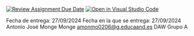 [![Review Assignment Due Date](https://classroom.github.com/assets/deadline-readme-button-22041afd0340ce965d47ae6ef1cefeee28c7c493a6346c4f15d667ab976d596c.svg)](https://classroom.github.com/a/aoPG0Blz)
[![Open in Visual Studio Code](https://classroom.github.com/assets/open-in-vscode-2e0aaae1b6195c2367325f4f02e2d04e9abb55f0b24a779b69b11b9e10269abc.svg)](https://classroom.github.com/online_ide?assignment_repo_id=16100463&assignment_repo_type=AssignmentRepo)



Fecha de entrega: 27/09/2024
Fecha en la que se entrega: 27/09/2024
Antonio José Monge Monge
amonmo0206@g.educaand.es
DAW Grupo A